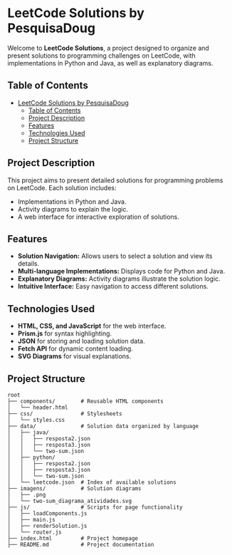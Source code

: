 # LeetCode Solutions by PesquisaDoug

Welcome to **LeetCode Solutions**, a project designed to organize and present solutions to programming challenges on LeetCode, with implementations in Python and Java, as well as explanatory diagrams.

## Table of Contents

- [LeetCode Solutions by PesquisaDoug](#leetcode-solutions-by-pesquisadoug)
  - [Table of Contents](#table-of-contents)
  - [Project Description](#project-description)
  - [Features](#features)
  - [Technologies Used](#technologies-used)
  - [Project Structure](#project-structure)

## Project Description

This project aims to present detailed solutions for programming problems on LeetCode. Each solution includes:
- Implementations in Python and Java.
- Activity diagrams to explain the logic.
- A web interface for interactive exploration of solutions.

## Features

- **Solution Navigation:** Allows users to select a solution and view its details.
- **Multi-language Implementations:** Displays code for Python and Java.
- **Explanatory Diagrams:** Activity diagrams illustrate the solution logic.
- **Intuitive Interface:** Easy navigation to access different solutions.

## Technologies Used

- **HTML, CSS, and JavaScript** for the web interface.
- **Prism.js** for syntax highlighting.
- **JSON** for storing and loading solution data.
- **Fetch API** for dynamic content loading.
- **SVG Diagrams** for visual explanations.

## Project Structure

```
root
├── components/        # Reusable HTML components
│   └── header.html
├── css/               # Stylesheets
│   └── styles.css
├── data/              # Solution data organized by language
│   ├── java/
│   │   ├── resposta2.json
│   │   ├── resposta3.json
│   │   └── two-sum.json
│   ├── python/
│   │   ├── resposta2.json
│   │   ├── resposta3.json
│   │   └── two-sum.json
│   └── leetcode.json  # Index of available solutions
├── imagens/           # Solution diagrams
│   ├── .png
│   └── two-sum_diagrama_atividades.svg
├── js/                # Scripts for page functionality
│   ├── loadComponents.js
│   ├── main.js
│   ├── renderSolution.js
│   └── router.js
├── index.html         # Project homepage
├── README.md          # Project documentation
```
